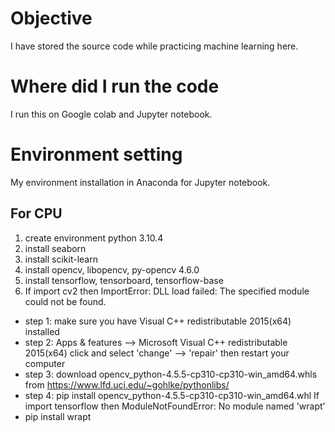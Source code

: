 # Objective
I have stored the source code while practicing machine learning here.
# Where did I run the code
I run this on Google colab and Jupyter notebook.
# Environment setting
My environment installation in Anaconda for Jupyter notebook.
## For CPU
1. create environment python 3.10.4
2. install seaborn
3. install scikit-learn
4. install opencv, libopencv, py-opencv 4.6.0
5. install tensorflow, tensorboard, tensorflow-base
6. If import cv2 then ImportError: DLL load failed: The specified module could not be found.
  * step 1: make sure you have Visual C++ redistributable 2015(x64) installed
  * step 2: Apps & features --> Microsoft Visual C++ redistributable 2015(x64) click and select 'change' --> 'repair' then restart your computer
  * step 3: download opencv_python-4.5.5-cp310-cp310-win_amd64.whls from https://www.lfd.uci.edu/~gohlke/pythonlibs/
  * step 4: pip install opencv_python-4.5.5-cp310-cp310-win_amd64.whl
    If import tensorflow then ModuleNotFoundError: No module named 'wrapt'
  * pip install wrapt

